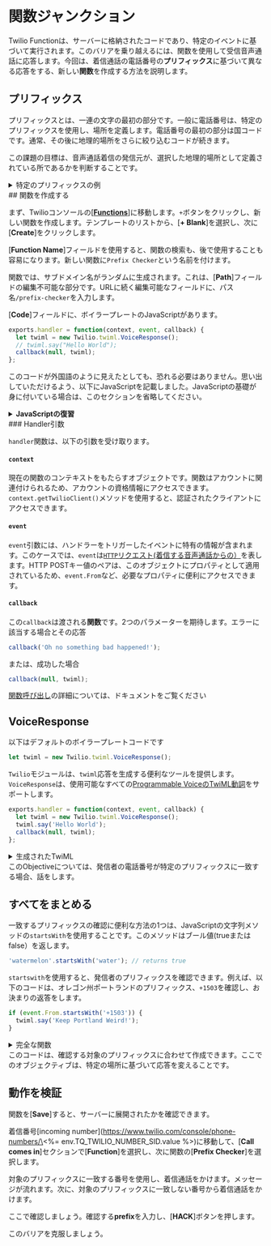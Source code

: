 # 関数ジャンクション

Twilio Functionは、サーバーに格納されたコードであり、特定のイベントに基づいて実行されます。このバリアを乗り越えるには、関数を使用して受信音声通話に応答します。今回は、着信通話の電話番号の**プリフィックス**に基づいて異なる応答をする、新しい**関数**を作成する方法を説明します。

## プリフィックス

プリフィックスとは、一連の文字の最初の部分です。一般に電話番号は、特定のプリフィックスを使用し、場所を定義します。電話番号の最初の部分は国コードです。通常、その後に地理的場所をさらに絞り込むコードが続きます。

この課題の目標は、音声通話着信の発信元が、選択した地理的場所として定義されている所であるかを判断することです。

<details>
  <summary>特定のプリフィックスの例</summary>
米国の番号は国コード`+1`で始まります。特定地域の番号をグループ化する市外局番もあります。オレゴン州ポートランド市に拠点を置く番号の市外局番は`503`です。したがって、番号`(503) 555-1212`のプリフィックスは`+1503`になります。

ドイツのベルリンにある番号を見てみましょう。ドイツの国コードは`+49`です。[ドイツの電話番号](https://en.wikipedia.org/wiki/Telephone_numbers_in_Germany)に地域の番号があります。ベルリンの市外局番は`030`です。ですから、ベルリンのプリフィックスは`+49030`として定義します。

</details>
## 関数を作成する

まず、Twilioコンソールの[[**Functions**](https://www.twilio.com/console/runtime/functions/manage)]に移動します。`+`ボタンをクリックし、新しい関数を作成します。テンプレートのリストから、[**+ Blank**]を選択し、次に[**Create**]をクリックします。

[**Function Name**]フィールドを使用すると、関数の検索も、後で使用することも容易になります。新しい関数に`Prefix Checker`という名前を付けます。

関数では、サブドメイン名がランダムに生成されます。これは、[**Path**]フィールドの編集不可能な部分です。URLに続く編集可能なフィールドに、パス名`/prefix-checker`を入力します。

[**Code**]フィールドに、ボイラープレートのJavaScriptがあります。

```javascript
exports.handler = function(context, event, callback) {
  let twiml = new Twilio.twiml.VoiceResponse();
  // twiml.say("Hello World");
  callback(null, twiml);
};
```

このコードが外国語のように見えたとしても、恐れる必要はありません。思い出していただけるよう、以下にJavaScriptを記載しました。JavaScriptの基礎が身に付いている場合は、このセクションを省略してください。

<details>
    <summary><strong>JavaScriptの復習</strong></summary>
JavaScriptはプロトタイプベースの言語です。関数型プログラミング(FP）の概念と、オブジェクト指向プログラミング(OOP）機能の一部をサポートします。この概念の組み合わせは、通常、いずれかのパラダイムでコーディングする開発者を混乱させることが知られています。

コードの最初の行は、概念的な衝突の顕著な例です。

```javascript
exports.handler = function(context, event, callback) {
```

この行では、`exports`が**オブジェクト**です。**property** `handler`は、新しく作成された無名`function`に割り当てられます。3つの**パラメーター**は、その無名関数の`context`、`event`、`callback`により定義されます。

ここで注意が必要な点は、`exports`が、モジュールにより使用される関数の公開を支援する特別なオブジェクトであるということです。`handler`関数をエクスポートすることで、特別なイベントを処理するために呼び出す必要のある関数を定義します。その定義されたイベントが発生すると、Twilioはこの関数を呼び出し、上記のパラメーターに一致する3つの引数を渡します。

ここではこれらのパラメーターについて簡単に説明しますが、最初に変数を少し確認してみましょう。

<details>
    <summary>変数の復習</summary>
後で参照できるように、名前を付けます。変数は、以前に作成された値を参照するコード内の名前です。後から名前で値を参照できるように変数を作成します。

```javascript
let twiml = new Twilio.twiml.VoiceResponse();
```

この行は、`twiml`という名前の新しい変数を作成します。[`let`](https://developer.mozilla.org/en-US/docs/Web/JavaScript/Reference/Statements/let)ステートメントは、無名関数本体で使用できる新しい名前付き変数を定義します。

</details>
```javascript
let twiml = new Twilio.twiml.VoiceResponse();
```

この行は、`twiml`という名前の新しい変数を作成し、`Twilio.twiml.VoiceResponse`の**インスタンス**を保管します。`Twilio`モジュールはどの関数でも使用できます。ここでは、必要に応じて`VoiceResponse`オブジェクトを使用する方法を少し見ていきます。

```javascript
// twiml.say("Hello World");
```

この行の先頭にある二重スラッシュ`//`は、コードの読者向けの**コメント**を入力する方法の例を示しています。この行はコメントアウトされているため、コードは実行されません。コードは、`VoiceResponse`オブジェクトとどのように相互作用するかを確認するために、意図的にここに残されています。

この行は、コメント解除された場合、`twiml`インスタンスの**メソッド**`say`を呼び出してから、**文字列**`"Hello World"`を渡します。戻り値をキャプチャしないため、このメソッドは`twiml`インスタンスを直接変更する必要があることに気付くでしょう。

これについては、もう少し詳しく説明します。その前に、文字列について簡単に復習しましょう。

<details>
    <summary>文字列の復習</summary>
文字列は、誕生日パーティーのバナーのように、すべて一緒につながれた一連の文字を表します。JavaScriptでは、引用符により囲むことで文字列を作成できます。

```javascript
let lyrics = 'Never gonna give you up';
let singer = 'Rick Astley';
```

一重引用符`'`または二重引用符`"`を使用して文字列を作成できます。文字列はオブジェクトであるため、[多くのメソッド](https://developer.mozilla.org/en-US/docs/Web/JavaScript/Reference/Global_Objects/String)を使用できます。

```javascript
lyrics.toUppercase(); // returns "NEVER GONNA GIVE YOU UP"
```

</details>
</details>
### Handler引数

`handler`関数は、以下の引数を受け取ります。

#### `context`

現在の関数のコンテキストをもたらすオブジェクトです。関数はアカウントに関連付けられるため、アカウントの資格情報にアクセスできます。`context.getTwilioClient()`メソッドを使用すると、認証されたクライアントにアクセスできます。

#### `event`

`event`引数には、ハンドラーをトリガーしたイベントに特有の情報が含まれます。このケースでは、`event`は[`HTTP`リクエスト(着信する音声通話からの）](https://www.twilio.com/docs/voice/twiml#request-parameters)を表します。HTTP POSTキー値のペアは、このオブジェクトにプロパティとして適用されているため、`event.From`など、必要なプロパティに便利にアクセスできます。

#### `callback`

この`callback`は渡される**関数**です。2つのパラメーターを期待します。エラーに該当する場合とその応答

```javascript
callback('Oh no something bad happened!');
```

または、成功した場合

```javascript
callback(null, twiml);
```

[関数呼び出し](https://www.twilio.com/docs/runtime/functions/invocation)の詳細については、ドキュメントをご覧ください

## VoiceResponse

以下はデフォルトのボイラープレートコードです

```javascript
let twiml = new Twilio.twiml.VoiceResponse();
```

`Twilio`モジュールは、`twiml`応答を生成する便利なツールを提供します。`VoiceResponse`は、使用可能なすべての[Programmable VoiceのTwiML動詞](https://www.twilio.com/docs/voice/twiml)をサポートします。

```javascript
exports.handler = function(context, event, callback) {
  let twiml = new Twilio.twiml.VoiceResponse();
  twiml.say('Hello World');
  callback(null, twiml);
};
```

<details>
    <summary>生成されたTwiML</summary>
```xml
<?xml version="1.0" encoding="UTF-8"?>
<Response>
    <Say>Hello World</Say>
</Response>
```

</details>
このObjectiveについては、発信者の電話番号が特定のプリフィックスに一致する場合、話をします。

## すべてをまとめる

一致するプリフィックスの確認に便利な方法の1つは、JavaScriptの文字列メソッドの`startsWith`を使用することです。このメソッドはブール値(trueまたはfalse）を返します。

```javascript
'watermelon'.startsWith('water'); // returns true
```

`startswith`を使用すると、発信者のプリフィックスを確認できます。例えば、以下のコードは、オレゴン州ポートランドのプリフィックス、`+1503`を確認し、お決まりの返答をします。

```javascript
if (event.From.startsWith('+1503')) {
  twiml.say('Keep Portland Weird!');
}
```

<details>
    <summary>完全な関数</summary>
```javascript
exports.handler = function(context, event, callback) {
  let twiml = new Twilio.twiml.VoiceResponse();
  twiml.say('Hello World');
  if (event.From.startsWith('+1503')) {
    twiml.say('Keep Portland Weird!');
  }
  callback(null, twiml);
};
```

このコードは、着信電話番号にプリフィックス`+1503`がついている**場合**、次のTwiML応答を生成します:

```xml
<?xml version="1.0" encoding="UTF-8"?>
<Response>
    <Say>Hello World</Say>
    <Say>Keep Portland Weird</Say>
</Response>
```

</details>
このコードは、確認する対象のプリフィックスに合わせて作成できます。ここでのオブジェクティブは、特定の場所に基づいて応答を変えることです。

## 動作を検証

関数を[**Save**]すると、サーバーに展開されたかを確認できます。

着信番号\[incoming number](https://www.twilio.com/console/phone-numbers/\<%= env.TQ_TWILIO_NUMBER_SID.value %>)に移動して、[**Call comes in**]セクションで[**Function**]を選択し、次に関数の[**Prefix Checker**]を選択します。

対象のプリフィックスに一致する番号を使用し、着信通話をかけます。メッセージが流れます。次に、対象のプリフィックスに一致しない番号から着信通話をかけます。

ここで確認しましょう。確認する**prefix**を入力し、[**HACK**]ボタンを押します。

このバリアを克服しましょう。